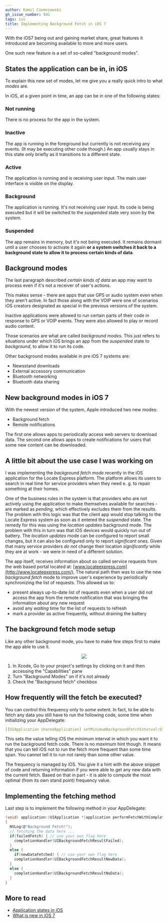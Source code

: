 ```yaml
---
author: Kamil Ciemniewski
gh_issue_number: 941
tags: ios
title: Implementing Background Fetch in iOS 7
---
```




With the iOS7 being out and gaining market share, great features it introduced are becoming available to more and more users.

One such new feature is a set of so-called "background modes".

## States the application can be in, in iOS

To explain this new set of modes, let me give you a really quick intro to what *modes* are. 

In iOS, at a given point in time, an app can be in one of the following states:

### Not running

There is no process for the app in the system.

### Inactive

The app is running in the foreground but currently is not receiving any events. (It may be executing other code though.) An app usually stays in this state only briefly as it transitions to a different state.

### Active

The application is running and is receiving user input. The main user interface is visible on the display.

### Background

The application is running. It's not receiving user input. Its code is being executed but it will be switched to the *suspended* state very soon by the system.

### Suspended

The app remains in memory, but it's not being executed. It remains dormant until a user chooses to activate it again **or a system switches it back to a background state to allow it to process certain kinds of data**.

## Background modes

The last paragraph described *certain kinds of data* an app may want to process even if it's not a receiver of user's actions.

This makes sense - there are apps that use GPS or audio system even when they aren't active. In fact those along with the VOIP were one of scenarios iOS creators designated as special in the previous versions of the system.

Inactive applications were allowed to run certain parts of their code in response to GPS or VOIP events. They were also allowed to play or record audio content. 

Those scenarios are what are called *background modes*. This just refers to situations under which iOS brings an app from the *suspended* state to *background*, to allow it to run its code.

Other background modes available in pre iOS 7 systems are:

- Newsstand downloads
- External accessory communication
- Bluetooth networking
- Bluetooth data sharing

## New background modes in iOS 7

With the newest version of the system, Apple introduced two new modes:

- Background fetch
- Remote notifications

The first one allows apps to periodically access web servers to download data. The second one allows apps to create notifications for users that some new content can be downloaded.

## A little bit about the use case I was working on

I was implementing the *background fetch mode* recently in the iOS application for the Locate Express platform. The platform allows its users to search in real time for service providers when they need e. g. to repair something at their homes.

One of the business rules in the system is that providers who are not actively using the application to make themselves available for searches - are marked as *pending*, which effectively excludes them from the results. The problem with this logic was that the client app would stop talking to the Locate Express system as soon as it entered the *suspended* state. The remedy for this was using the *location updates* background mode. The problem with this in turn was that iOS devices would quickly run out of battery. The *location updates* mode can be configured to report small changes, but it can also be configured only to report *significant* ones. Given that many service providers *do not* change their location *significantly* while they are at work - we were in need of a different solution.

The app itself, receives information about so called service requests from the web based portal located at: [www.locateexpress.com](http://www.locateexpress.com/). The natural path then was to use the new *background fetch* mode to improve user's experience by periodically synchronizing the list of requests. This allowed us to:

- present always up-to-date list of requests even when a user did not access the app from the remote notification that was bringing the information about any new request
- avoid any *waiting* time for the list of requests to refresh
- mark a provider as active frequently, without draining the battery

## The background fetch mode setup

Like any other background mode, you have to make few steps first to make the app able to use it. 

<div class="separator" style="clear: both; text-align: center;"><a href="/blog/2014/03/11/implementing-background-fetch-in-ios-7/image-0-big.png" imageanchor="1" style="margin-left: 1em; margin-right: 1em;"><img border="0" src="/blog/2014/03/11/implementing-background-fetch-in-ios-7/image-0.png"/></a></div>

1. In Xcode, Go to your project's settings by clicking on it and then accessing the "Capabilities" pane
1. Turn "Background Modes" on if it's not already
1. Check the "Background fetch" checkbox

## How frequently will the fetch be executed?

You can control this frequency only to *some* extent. In fact, to be able to fetch any data you still have to run the following code, some time when initializing your AppDelegate:

```c
[[UIApplication sharedApplication] setMinimumBackgroundFetchInterval:UIApplicationBackgroundFetchIntervalMinimum];
```

This sets the value telling iOS the *minimum* interval in which you want it to run the background fetch code. There is no *maximum* hint though. It means that you can tell iOS not to run the fetch more frequent than some time span. You cannot tell it to run not rarely than some other value.

The frequency is managed by iOS. You give it a hint with the above snippet of code and returning information if you were able to get any new data with the current fetch. Based on that in part - it is able to compute the most optimal (from its own stand point) frequency value.

## Implementing the fetching method

Last step is to implement the following method in your AppDelegate:

```c
(void) application:(UIApplication *)application performFetchWithCompletionHandler:(void (^)(UIBackgroundFetchResult))completionHandler
{
  NSLog(@"Background Fetch!");
  // fetching the data here ...
  if(failedFetch) { // use your own flag here
    completionHandler(UIBackgroundFetchResultFailed);
  }
  else {
    if(newDataFetched) { // use your own flag here
    completionHandler(UIBackgroundFetchResultNewData);
  }
  else {
    completionHandler(UIBackgroundFetchResultNoData);
  }
}
```

## More to read

- [Application states in iOS](https://developer.apple.com/library/ios/documentation/iPhone/Conceptual/iPhoneOSProgrammingGuide/ManagingYourApplicationsFlow/ManagingYourApplicationsFlow.html)
- [What is new in iOS 7](https://developer.apple.com/library/ios/releasenotes/General/WhatsNewIniOS/Articles/iOS7.html)


